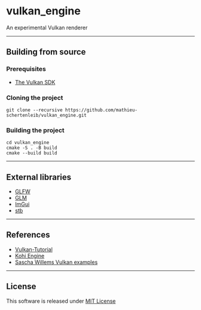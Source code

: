 # vulkan_engine

An experimental Vulkan renderer

---

## Building from source

### Prerequisites

- [The Vulkan SDK](https://www.lunarg.com/vulkan-sdk)

### Cloning the project

```
git clone --recursive https://github.com/mathieu-schertenleib/vulkan_engine.git
```

### Building the project

```
cd vulkan_engine
cmake -S . -B build
cmake --build build
```

---

## External libraries

- [GLFW](https://github.com/glfw/glfw)
- [GLM](https://github.com/g-truc/glm)
- [ImGui](https://github.com/ocornut/imgui)
- [stb](https://github.com/nothings/stb)

---

## References

- [Vulkan-Tutorial](https://vulkan-tutorial.com)
- [Kohi Engine](https://www.youtube.com/playlist?list=PLv8Ddw9K0JPg1BEO-RS-0MYs423cvLVtj)
- [Sascha Willems Vulkan examples](https://github.com/SaschaWillems/Vulkan)

---

## License

This software is released under [MIT License](LICENSE)